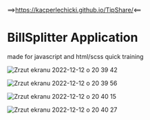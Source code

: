 ==>https://kacperlechicki.github.io/TipShare/<==

# BillSplitter Application

  made for javascript and html/scss quick training

![Zrzut ekranu 2022-12-12 o 20 39 42](https://user-images.githubusercontent.com/118530164/207138659-a634b8f0-5125-4b15-b068-968896af6d43.png)

![Zrzut ekranu 2022-12-12 o 20 39 56](https://user-images.githubusercontent.com/118530164/207138686-1ab1e22b-eab8-43a9-8fbe-0ebca4dced6e.png)

![Zrzut ekranu 2022-12-12 o 20 40 15](https://user-images.githubusercontent.com/118530164/207138700-1a96f6ea-c22e-4107-ac62-d9163661f48a.png)

![Zrzut ekranu 2022-12-12 o 20 40 27](https://user-images.githubusercontent.com/118530164/207138712-fa6ec4d8-b3e4-48f7-a499-ce63bfcf2bad.png)

